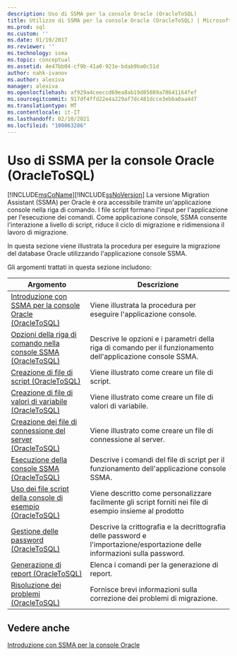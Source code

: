 ```yaml
---
description: Uso di SSMA per la console Oracle (OracleToSQL)
title: Utilizzo di SSMA per la console Oracle (OracleToSQL) | Microsoft Docs
ms.prod: sql
ms.custom: ''
ms.date: 01/19/2017
ms.reviewer: ''
ms.technology: ssma
ms.topic: conceptual
ms.assetid: 4e47bb04-cf9b-41a0-923e-bdab9ba0c51d
author: nahk-ivanov
ms.author: alexiva
manager: alexiva
ms.openlocfilehash: af929a4ceeccd69ea8ab19d85089a78641164fef
ms.sourcegitcommit: 917df4ffd22e4a229af7dc481dcce3ebba0aa4d7
ms.translationtype: MT
ms.contentlocale: it-IT
ms.lasthandoff: 02/10/2021
ms.locfileid: "100063286"
---
```

# <a name="working-with-ssma-for-oracle-console-oracletosql"></a>Uso di SSMA per la console Oracle (OracleToSQL)
[!INCLUDE[msCoName](../../includes/msconame_md.md)][!INCLUDE[ssNoVersion](../../includes/ssnoversion-md.md)] La versione Migration Assistant (SSMA) per Oracle è ora accessibile tramite un'applicazione console nella riga di comando. I file script formano l'input per l'applicazione per l'esecuzione dei comandi. Come applicazione console, SSMA consente l'interazione a livello di script, riduce il ciclo di migrazione e ridimensiona il lavoro di migrazione.  
  
In questa sezione viene illustrata la procedura per eseguire la migrazione del database Oracle utilizzando l'applicazione console SSMA.  
  
Gli argomenti trattati in questa sezione includono:  
  
|Argomento|Descrizione|  
|-|-|  
|[Introduzione con SSMA per la console Oracle &#40;OracleToSQL&#41;](../../ssma/oracle/getting-started-with-ssma-for-oracle-console-oracletosql.md)|Viene illustrata la procedura per eseguire l'applicazione console.|  
|[Opzioni della riga di comando nella console SSMA &#40;OracleToSQL&#41;](../../ssma/oracle/command-line-options-in-ssma-console-oracletosql.md)|Descrive le opzioni e i parametri della riga di comando per il funzionamento dell'applicazione console SSMA.|  
|[Creazione di file di script &#40;OracleToSQL&#41;](../../ssma/oracle/creating-script-files-oracletosql.md)|Viene illustrato come creare un file di script.|  
|[Creazione di file di valori di variabile &#40;OracleToSQL&#41;](../../ssma/oracle/creating-variable-value-files-oracletosql.md)|Viene illustrato come creare un file di valori di variabile.|  
|[Creazione dei file di connessione del server &#40;OracleToSQL&#41;](../../ssma/oracle/creating-the-server-connection-files-oracletosql.md)|Viene illustrato come creare un file di connessione al server.|  
|[Esecuzione della console SSMA &#40;OracleToSQL&#41;](../../ssma/oracle/executing-the-ssma-console-oracletosql.md)|Descrive i comandi del file di script per il funzionamento dell'applicazione console SSMA.|  
|[Uso dei file script della console di esempio &#40;OracleToSQL&#41;](../../ssma/oracle/working-with-the-sample-console-script-files-oracletosql.md)|Viene descritto come personalizzare facilmente gli script forniti nei file di esempio insieme al prodotto|  
|[Gestione delle password &#40;OracleToSQL&#41;](../../ssma/oracle/managing-passwords-oracletosql.md)|Descrive la crittografia e la decrittografia delle password e l'importazione/esportazione delle informazioni sulla password.|  
|[Generazione di report &#40;OracleToSQL&#41;](../../ssma/oracle/generating-reports-oracletosql.md)|Elenca i comandi per la generazione di report.|  
|[Risoluzione dei problemi &#40;OracleToSQL&#41;](../../ssma/oracle/troubleshooting-oracletosql.md)|Fornisce brevi informazioni sulla correzione dei problemi di migrazione.|  
  
## <a name="see-also"></a>Vedere anche  
[Introduzione con SSMA per la console Oracle](getting-started-with-ssma-for-oracle-console-oracletosql.md)  
  
